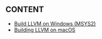 ## CONTENT
* [Build LLVM on Windows (MSYS2)](https://github.com/appcypher/llvm-adventure/blob/master/Build%20LLVM%20on%20Windows%20(MSYS2).md)
* [Building LLVM on macOS](https://github.com/appcypher/llvm-adventure/blob/master/Build%20LLVM%20on%20macOS.md)


